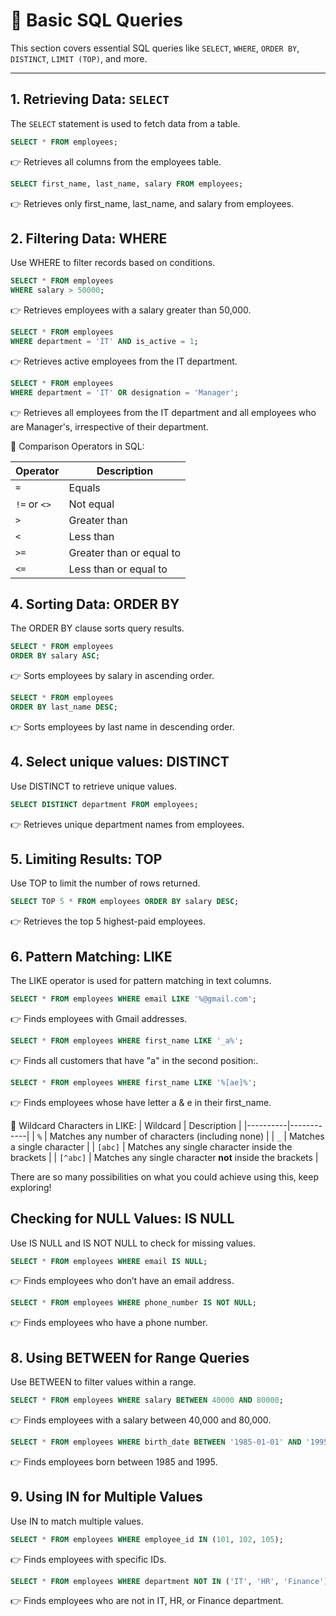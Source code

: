 # 📘 Basic SQL Queries  

This section covers essential SQL queries like `SELECT`, `WHERE`, `ORDER BY`, `DISTINCT`, `LIMIT (TOP)`, and more.  

---

## 1️. Retrieving Data: `SELECT`  
The `SELECT` statement is used to fetch data from a table.  

```sql
SELECT * FROM employees;
```
👉 Retrieves all columns from the employees table.

```sql
SELECT first_name, last_name, salary FROM employees;
```
👉 Retrieves only first_name, last_name, and salary from employees.



## 2. Filtering Data: WHERE
Use WHERE to filter records based on conditions.
```sql
SELECT * FROM employees  
WHERE salary > 50000;
```
👉 Retrieves employees with a salary greater than 50,000.

```sql
SELECT * FROM employees  
WHERE department = 'IT' AND is_active = 1;
```
👉 Retrieves active employees from the IT department.

```sql
SELECT * FROM employees  
WHERE department = 'IT' OR designation = 'Manager';
```
👉 Retrieves all employees from the IT department and all employees who are Manager's, irrespective of their department.

🔹 Comparison Operators in SQL:

| Operator | Description |
|----------|------------|
| `=`      | Equals |
| `!=` or `<>` | Not equal |
| `>`      | Greater than |
| `<`      | Less than |
| `>=`     | Greater than or equal to |
| `<=`     | Less than or equal to |




## 4. Sorting Data: ORDER BY
The ORDER BY clause sorts query results.
```sql
SELECT * FROM employees  
ORDER BY salary ASC;
```
👉 Sorts employees by salary in ascending order.

```sql
SELECT * FROM employees  
ORDER BY last_name DESC;
```
👉 Sorts employees by last name in descending order.



## 4. Select unique values: DISTINCT
Use DISTINCT to retrieve unique values.
```sql
SELECT DISTINCT department FROM employees;
```
👉 Retrieves unique department names from employees.



## 5. Limiting Results: TOP
Use TOP to limit the number of rows returned.
```sql
SELECT TOP 5 * FROM employees ORDER BY salary DESC;
```
👉 Retrieves the top 5 highest-paid employees.



## 6. Pattern Matching: LIKE
The LIKE operator is used for pattern matching in text columns.

```sql
SELECT * FROM employees WHERE email LIKE '%@gmail.com';
```
👉 Finds employees with Gmail addresses.

```sql
SELECT * FROM employees WHERE first_name LIKE '_a%';
```
👉 Finds all customers that have "a" in the second position:.

```sql
SELECT * FROM employees WHERE first_name LIKE '%[ae]%';
```
👉 Finds employees whose have letter a & e in their first_name.

🔹 Wildcard Characters in LIKE:
| Wildcard | Description |
|----------|------------|
| `%`      | Matches any number of characters (including none) |
| `_`      | Matches a single character |
| `[abc]`  | Matches any single character inside the brackets |
| `[^abc]` | Matches any single character **not** inside the brackets |

There are so many possibilities on what you could achieve using this, keep exploring!



## Checking for NULL Values: IS NULL
Use IS NULL and IS NOT NULL to check for missing values.
```sql
SELECT * FROM employees WHERE email IS NULL;
```
👉 Finds employees who don’t have an email address.

```sql
SELECT * FROM employees WHERE phone_number IS NOT NULL;
```
👉 Finds employees who have a phone number.



## 8. Using BETWEEN for Range Queries
Use BETWEEN to filter values within a range.
```sql
SELECT * FROM employees WHERE salary BETWEEN 40000 AND 80000;
```
👉 Finds employees with a salary between 40,000 and 80,000.

```sql
SELECT * FROM employees WHERE birth_date BETWEEN '1985-01-01' AND '1995-12-31';
```
👉 Finds employees born between 1985 and 1995.



## 9. Using IN for Multiple Values
Use IN to match multiple values.
```sql
SELECT * FROM employees WHERE employee_id IN (101, 102, 105);
```
👉 Finds employees with specific IDs.

```sql
SELECT * FROM employees WHERE department NOT IN ('IT', 'HR', 'Finance');
```
👉 Finds employees who are not in IT, HR, or Finance department.


